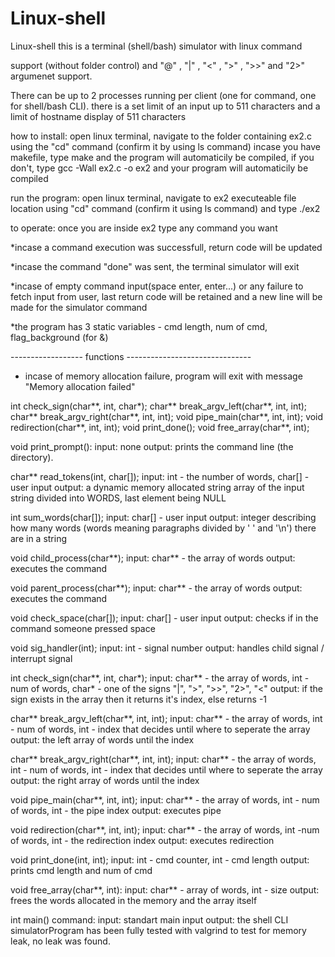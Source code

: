 # Linux-shell
Linux-shell
 this is a terminal (shell/bash) simulator with linux
command

support (without folder control) and "@" , "|" , "<" , ">" , ">>"
and "2>" argumenet support.

There can be up to 2 processes running per client (one for command, one for shell/bash CLI).
there is a set limit of an input up to 511 characters and a limit of hostname display of 511 characters

how to install:
open linux terminal, navigate to the folder containing ex2.c
using the "cd" command (confirm it by using ls command)
incase you have makefile, type make and the program will
automaticily be compiled, if you don't, type gcc -Wall ex2.c -o ex2
and your program will automaticily be compiled

 run the program:
open linux terminal, navigate to ex2 executeable file
location using "cd" command (confirm it using ls command) and type
./ex2

to operate:
once you are inside ex2 type any command you want

*incase a command execution was successfull, return code will be
updated

*incase the command "done" was sent, the terminal simulator will
exit

*incase of empty command input(space enter, enter...) or any
failure to fetch input from user,
last return code will be retained and a new line will be made for
the simulator command

*the program has 3 static variables - cmd length, num of cmd, flag_background (for &)

------------------ functions -------------------------------
* incase of memory allocation failure, program will exit with
message "Memory allocation failed"



int check_sign(char**, int, char*);
char** break_argv_left(char**, int, int);
char** break_argv_right(char**, int, int);
void pipe_main(char**, int, int);
void redirection(char**, int, int);
void print_done();
void free_array(char**, int);

void print_prompt():
input: none
output: prints the command line (the directory).


char** read_tokens(int, char[]);
input: int - the number of words, char[] - user input
output: a dynamic memory allocated string array of the input
string divided into WORDS, last element being NULL


int sum_words(char[]);
input: char[] - user input
output: integer describing how many words (words meaning paragraphs
divided by ' ' and '\n') there are in a string


void child_process(char**);
input: char** - the array of words 
output: executes the command


void parent_process(char**);
input: char** - the array of words
output: executes the command


void check_space(char[]);
input: char[] - user input
output: checks if in the command someone pressed space


void sig_handler(int);
input: int - signal number
output: handles child signal / interrupt signal


int check_sign(char**, int, char*);
input: char** - the array of words, int - num of words, char* - one of the signs "|", ">", ">>", "2>", "<"
output: if the sign exists in the array then it returns it's index, else returns -1


char** break_argv_left(char**, int, int);
input: char** - the array of words, int - num of words, int - index that decides until where to seperate the array
output: the left array of words until the index


char** break_argv_right(char**, int, int);
input: char** - the array of words, int - num of words, int - index that decides until where to seperate the array
output: the right array of words until the index


void pipe_main(char**, int, int);
input: char** - the array of words, int - num of words, int - the pipe index
output: executes pipe


void redirection(char**, int, int);
input: char** - the array of words, int -num of words, int - the redirection index
output: executes redirection


void print_done(int, int);
input: int - cmd counter, int - cmd length
output: prints cmd length and num of cmd


void free_array(char**, int):
input: char** - array of words, int - size
output: frees the words allocated in the memory and the array itself


int main() command:
input: standart main input
output: the shell CLI simulatorProgram has been fully tested with valgrind to test for memory
leak, no leak was found.
